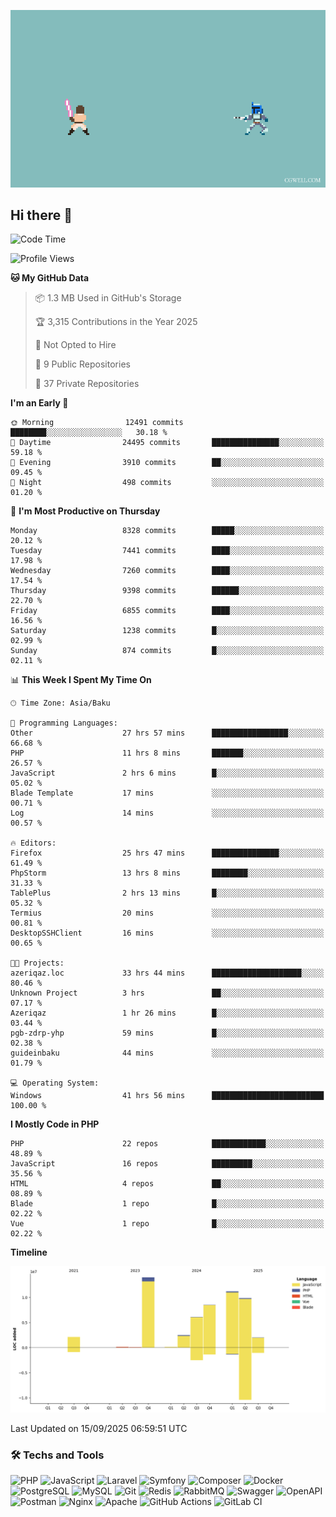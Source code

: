 <!--WALLPAPER-->
<p align='center'>
  <img src='assets/wallpapers/14.gif' alt='Banner'>
</p>
<!--/WALLPAPER-->

## Hi there 👋

<!--START_SECTION:waka-->
![Code Time](http://img.shields.io/badge/Code%20Time-282%20hrs%2030%20mins-blue)

![Profile Views](http://img.shields.io/badge/Profile%20Views-0-blue)

**🐱 My GitHub Data** 

> 📦 1.3 MB Used in GitHub's Storage 
 > 
> 🏆 3,315 Contributions in the Year 2025
 > 
> 🚫 Not Opted to Hire
 > 
> 📜 9 Public Repositories 
 > 
> 🔑 37 Private Repositories 
 > 
**I'm an Early 🐤** 

```text
🌞 Morning                12491 commits       ████████░░░░░░░░░░░░░░░░░   30.18 % 
🌆 Daytime                24495 commits       ███████████████░░░░░░░░░░   59.18 % 
🌃 Evening                3910 commits        ██░░░░░░░░░░░░░░░░░░░░░░░   09.45 % 
🌙 Night                  498 commits         ░░░░░░░░░░░░░░░░░░░░░░░░░   01.20 % 
```
📅 **I'm Most Productive on Thursday** 

```text
Monday                   8328 commits        █████░░░░░░░░░░░░░░░░░░░░   20.12 % 
Tuesday                  7441 commits        ████░░░░░░░░░░░░░░░░░░░░░   17.98 % 
Wednesday                7260 commits        ████░░░░░░░░░░░░░░░░░░░░░   17.54 % 
Thursday                 9398 commits        ██████░░░░░░░░░░░░░░░░░░░   22.70 % 
Friday                   6855 commits        ████░░░░░░░░░░░░░░░░░░░░░   16.56 % 
Saturday                 1238 commits        █░░░░░░░░░░░░░░░░░░░░░░░░   02.99 % 
Sunday                   874 commits         █░░░░░░░░░░░░░░░░░░░░░░░░   02.11 % 
```


📊 **This Week I Spent My Time On** 

```text
🕑︎ Time Zone: Asia/Baku

💬 Programming Languages: 
Other                    27 hrs 57 mins      █████████████████░░░░░░░░   66.68 % 
PHP                      11 hrs 8 mins       ███████░░░░░░░░░░░░░░░░░░   26.57 % 
JavaScript               2 hrs 6 mins        █░░░░░░░░░░░░░░░░░░░░░░░░   05.02 % 
Blade Template           17 mins             ░░░░░░░░░░░░░░░░░░░░░░░░░   00.71 % 
Log                      14 mins             ░░░░░░░░░░░░░░░░░░░░░░░░░   00.57 % 

🔥 Editors: 
Firefox                  25 hrs 47 mins      ███████████████░░░░░░░░░░   61.49 % 
PhpStorm                 13 hrs 8 mins       ████████░░░░░░░░░░░░░░░░░   31.33 % 
TablePlus                2 hrs 13 mins       █░░░░░░░░░░░░░░░░░░░░░░░░   05.32 % 
Termius                  20 mins             ░░░░░░░░░░░░░░░░░░░░░░░░░   00.81 % 
DesktopSSHClient         16 mins             ░░░░░░░░░░░░░░░░░░░░░░░░░   00.65 % 

🐱‍💻 Projects: 
azeriqaz.loc             33 hrs 44 mins      ████████████████████░░░░░   80.46 % 
Unknown Project          3 hrs               ██░░░░░░░░░░░░░░░░░░░░░░░   07.17 % 
Azeriqaz                 1 hr 26 mins        █░░░░░░░░░░░░░░░░░░░░░░░░   03.44 % 
pgb-zdrp-yhp             59 mins             █░░░░░░░░░░░░░░░░░░░░░░░░   02.38 % 
guideinbaku              44 mins             ░░░░░░░░░░░░░░░░░░░░░░░░░   01.79 % 

💻 Operating System: 
Windows                  41 hrs 56 mins      █████████████████████████   100.00 % 
```

**I Mostly Code in PHP** 

```text
PHP                      22 repos            ████████████░░░░░░░░░░░░░   48.89 % 
JavaScript               16 repos            █████████░░░░░░░░░░░░░░░░   35.56 % 
HTML                     4 repos             ██░░░░░░░░░░░░░░░░░░░░░░░   08.89 % 
Blade                    1 repo              █░░░░░░░░░░░░░░░░░░░░░░░░   02.22 % 
Vue                      1 repo              █░░░░░░░░░░░░░░░░░░░░░░░░   02.22 % 
```



**Timeline**

![Lines of Code chart](https://raw.githubusercontent.com/feridnesibzade/feridnesibzade/main/assets/bar_graph.png)


 Last Updated on 15/09/2025 06:59:51 UTC
<!--END_SECTION:waka-->

### 🛠️ Techs and Tools

![PHP](https://img.shields.io/badge/PHP-777BB4?style=for-the-badge&logo=php&logoColor=white)
![JavaScript](https://img.shields.io/badge/JavaScript-F7DF1E?style=for-the-badge&logo=javascript&logoColor=000)
![Laravel](https://img.shields.io/badge/Laravel-F55247?style=for-the-badge&logo=laravel&logoColor=white)
![Symfony](https://img.shields.io/badge/Symfony-000000?style=for-the-badge&logo=symfony&logoColor=white)
![Composer](https://img.shields.io/badge/Composer-885630?style=for-the-badge&logo=composer&logoColor=white)
![Docker](https://img.shields.io/badge/Docker-2496ED?style=for-the-badge&logo=docker&logoColor=white)
![PostgreSQL](https://img.shields.io/badge/PostgreSQL-4169E1?style=for-the-badge&logo=postgresql&logoColor=white)
![MySQL](https://img.shields.io/badge/MySQL-4479A1?style=for-the-badge&logo=mysql&logoColor=white)
![Git](https://img.shields.io/badge/Git-F05032?style=for-the-badge&logo=git&logoColor=white)
![Redis](https://img.shields.io/badge/Redis-DC382D?style=for-the-badge&logo=redis&logoColor=white)
![RabbitMQ](https://img.shields.io/badge/RabbitMQ-FF6600?style=for-the-badge&logo=rabbitmq&logoColor=white)
![Swagger](https://img.shields.io/badge/Swagger-85EA2D?style=for-the-badge&logo=swagger&logoColor=black)
![OpenAPI](https://img.shields.io/badge/OpenAPI-6BA539?style=for-the-badge&logo=openapiinitiative&logoColor=white)
![Postman](https://img.shields.io/badge/Postman-FF6C37?style=for-the-badge&logo=postman&logoColor=white)
![Nginx](https://img.shields.io/badge/Nginx-009639?style=for-the-badge&logo=nginx&logoColor=white)
![Apache](https://img.shields.io/badge/Apache-D22128?style=for-the-badge&logo=apache&logoColor=white)
![GitHub Actions](https://img.shields.io/badge/GitHub%20Actions-2088FF?style=for-the-badge&logo=githubactions&logoColor=white)
![GitLab CI](https://img.shields.io/badge/GitLab%20CI-FC6D26?style=for-the-badge&logo=gitlab&logoColor=white)

